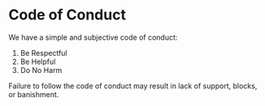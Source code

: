 # Code of Conduct

We have a simple and subjective code of conduct:

1. Be Respectful
2. Be Helpful
3. Do No Harm

Failure to follow the code of conduct may result in lack of support, blocks, or banishment.
